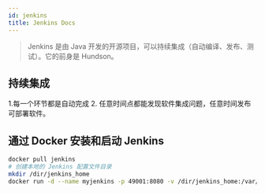 ```yaml
---
id: jenkins
title: Jenkins Docs
---
```


> Jenkins 是由 Java 开发的开源项目，可以持续集成（自动编译、发布、测试）。它的前身是 Hundson。

## 持续集成
1.每一个环节都是自动完成
2. 任意时间点都能发现软件集成问题，任意时间发布可部署软件。

## 通过 Docker 安装和启动 Jenkins
```bash
docker pull jenkins
# 创建本地的 Jenkins 配置文件目录
mkdir /dir/jenkins_home
docker run -d --name myjenkins -p 49001:8080 -v /dir/jenkins_home:/var/jenkins_home jenkins
```